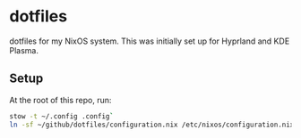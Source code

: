 # dotfiles
dotfiles for my NixOS system. This was initially set up for Hyprland and KDE Plasma.

## Setup
At the root of this repo, run:
```bash
stow -t ~/.config .config`
ln -sf ~/github/dotfiles/configuration.nix /etc/nixos/configuration.nix
```
